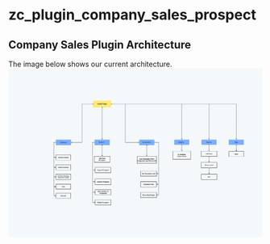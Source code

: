 # zc_plugin_company_sales_prospect

## Company Sales Plugin Architecture

The image below shows our current architecture.
![Company Sales Plugin Architecture](architecture.png?raw=true "Company Sales Plugin Architecture")
